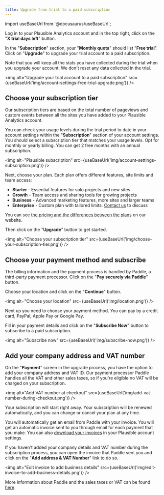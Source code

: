 ```yaml
---
title: Upgrade from trial to a paid subscription
---
```


import useBaseUrl from '@docusaurus/useBaseUrl';

Log in to your Plausible Analytics account and in the top right, click on the "**X trial days left**" button.

In the "**Subscription**" section, your "**Monthly quota**" should list "**Free trial**". Click on "**Upgrade**" to upgrade your trial account to a paid subscription.

Note that you will keep all the stats you have collected during the trial when you upgrade your account. We don't reset any data collected in the trial.

<img alt="Upgrade your trial account to a paid subscription" src={useBaseUrl('img/account-settings-free-trial-upgrade.png')} />

## Choose your subscription tier

Our subscription tiers are based on the total number of pageviews and custom events between all the sites you have added to your Plausible Analytics account.

You can check your usage levels during the trial period to date in your account settings within the "**Subscription**" section of your account settings. You should select a subscription tier that matches your usage levels. Opt for monthly or yearly billing. You can get 2 free months with an annual subscription.

<img alt="Plausible subscription" src={useBaseUrl('img/account-settings-subscription.png')} />

Next, choose your plan. Each plan offers different features, site limits and team access:

* **Starter** - Essential features for solo projects and new sites  
* **Growth** - Team access and sharing tools for growing projects  
* **Business** - Advanced marketing features, more sites and larger teams  
* **Enterprise** - Custom plan with tailored limits. [Contact us](https://plausible.io/contact) to discuss

You can see [the pricing and the differences between the plans](https://plausible.io/#pricing) on our website.

Then click on the "**Upgrade**" button to get started.

<img alt="Choose your subscription tier" src={useBaseUrl('img/choose-your-subscription-tier.png')} />

## Choose your payment method and subscribe

The billing information and the payment process is handled by Paddle, a third-party payment processor. Click on the "**Pay securely via Paddle**" button.

Choose your location and click on the "**Continue**" button.

<img alt="Choose your location" src={useBaseUrl('img/location.png')} />

Next up you need to choose your payment method. You can pay by a credit card, PayPal, Apple Pay or Google Pay.

Fill in your payment details and click on the "**Subscribe Now**" button to subscribe to a paid subscription. 

<img alt="Subscribe now" src={useBaseUrl('img/subscribe-now.png')} />

## Add your company address and VAT number

On the "**Payment**" screen in the upgrade process, you have the option to add your company address and VAT ID. Our payment processor Paddle handles all the VAT and other sales taxes, so if you're eligible no VAT will be charged on your subscription.

<img alt="Add VAT number at checkout" src={useBaseUrl('img/add-vat-number-during-checkout.png')} />

Your subscription will start right away. Your subscription will be renewed automatically, and you can change or cancel your plan at any time.

You will automatically get an email from Paddle with your invoice. You will get an automatic invoice sent to you through email for each payment that you make. You can also [download your invoices](download-invoices.md) in your Plausible account settings.

If you haven't added your company details and VAT number during the subscription process, you can open the invoice that Paddle sent you and click on the "**Add address & VAT Number**" link to do so.

<img alt="Edit invoice to add business details" src={useBaseUrl('img/edit-invoice-to-add-business-details.png')} />

More information about Paddle and the sales taxes or VAT can be found [here](https://paddle.com/support/which-countries-does-paddle-charge-vat-for/).
